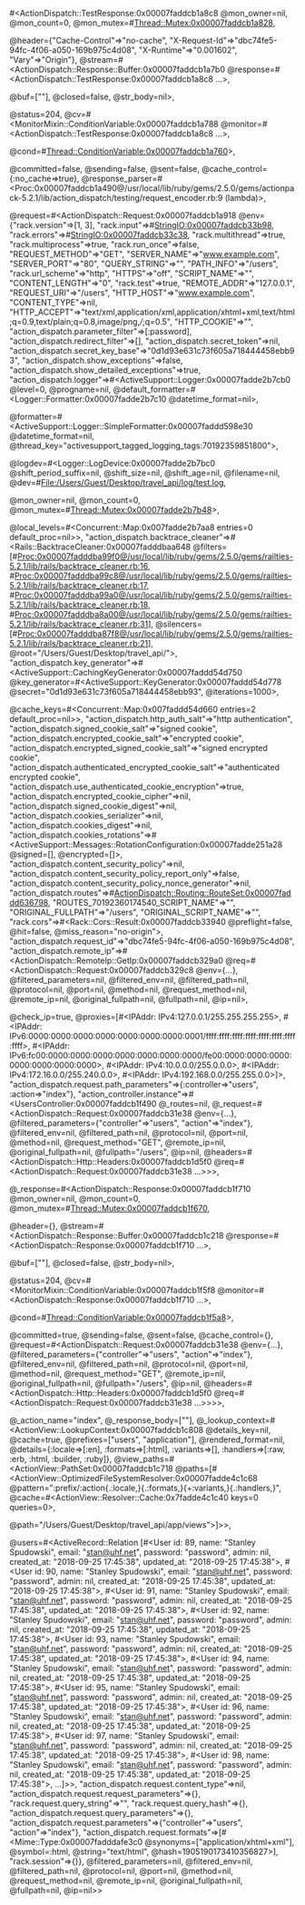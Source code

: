 #<ActionDispatch::TestResponse:0x00007faddcb1a8c8 @mon_owner=nil, @mon_count=0, @mon_mutex=#<Thread::Mutex:0x00007faddcb1a828>,

@header={"Cache-Control"=>"no-cache", "X-Request-Id"=>"dbc74fe5-94fc-4f06-a050-169b975c4d08", "X-Runtime"=>"0.001602", "Vary"=>"Origin"}, @stream=#<ActionDispatch::Response::Buffer:0x00007faddcb1a7b0 @response=#<ActionDispatch::TestResponse:0x00007faddcb1a8c8 ...>,

@buf=[""], @closed=false, @str_body=nil>,

@status=204, @cv=#<MonitorMixin::ConditionVariable:0x00007faddcb1a788 @monitor=#<ActionDispatch::TestResponse:0x00007faddcb1a8c8 ...>,

@cond=#<Thread::ConditionVariable:0x00007faddcb1a760>>,

@committed=false, @sending=false, @sent=false, @cache_control={:no_cache=>true}, @response_parser=#<Proc:0x00007faddcb1a490@/usr/local/lib/ruby/gems/2.5.0/gems/actionpack-5.2.1/lib/action_dispatch/testing/request_encoder.rb:9 (lambda)>,

@request=#<ActionDispatch::Request:0x00007faddcb1a918 @env={"rack.version"=>[1, 3], "rack.input"=>#<StringIO:0x00007faddcb33b98>,
"rack.errors"=>#<StringIO:0x00007faddcb33c38>,
"rack.multithread"=>true, "rack.multiprocess"=>true, "rack.run_once"=>false, "REQUEST_METHOD"=>"GET", "SERVER_NAME"=>"www.example.com", "SERVER_PORT"=>"80", "QUERY_STRING"=>"", "PATH_INFO"=>"/users", "rack.url_scheme"=>"http", "HTTPS"=>"off", "SCRIPT_NAME"=>"", "CONTENT_LENGTH"=>"0", "rack.test"=>true, "REMOTE_ADDR"=>"127.0.0.1", "REQUEST_URI"=>"/users", "HTTP_HOST"=>"www.example.com", "CONTENT_TYPE"=>nil, "HTTP_ACCEPT"=>"text/xml,application/xml,application/xhtml+xml,text/html;q=0.9,text/plain;q=0.8,image/png,*/*;q=0.5", "HTTP_COOKIE"=>"", "action_dispatch.parameter_filter"=>[:password], "action_dispatch.redirect_filter"=>[], "action_dispatch.secret_token"=>nil, "action_dispatch.secret_key_base"=>"0d1d93e631c73f605a718444458ebb93", "action_dispatch.show_exceptions"=>false, "action_dispatch.show_detailed_exceptions"=>true, "action_dispatch.logger"=>#<ActiveSupport::Logger:0x00007fadde2b7cb0 @level=0, @progname=nil, @default_formatter=#<Logger::Formatter:0x00007fadde2b7c10 @datetime_format=nil>,

@formatter=#<ActiveSupport::Logger::SimpleFormatter:0x00007faddd598e30 @datetime_format=nil, @thread_key="activesupport_tagged_logging_tags:70192359851800">,

@logdev=#<Logger::LogDevice:0x00007fadde2b7bc0 @shift_period_suffix=nil, @shift_size=nil, @shift_age=nil, @filename=nil, @dev=#<File:/Users/Guest/Desktop/travel_api/log/test.log>,

@mon_owner=nil, @mon_count=0, @mon_mutex=#<Thread::Mutex:0x00007fadde2b7b48>>,

@local_levels=#<Concurrent::Map:0x007fadde2b7aa8 entries=0 default_proc=nil>>,
"action_dispatch.backtrace_cleaner"=>#<Rails::BacktraceCleaner:0x00007fadddbaa648 @filters=[#<Proc:0x00007fadddba99f0@/usr/local/lib/ruby/gems/2.5.0/gems/railties-5.2.1/lib/rails/backtrace_cleaner.rb:16>,
#<Proc:0x00007fadddba99c8@/usr/local/lib/ruby/gems/2.5.0/gems/railties-5.2.1/lib/rails/backtrace_cleaner.rb:17>,
#<Proc:0x00007fadddba99a0@/usr/local/lib/ruby/gems/2.5.0/gems/railties-5.2.1/lib/rails/backtrace_cleaner.rb:18>,
#<Proc:0x00007fadddba8a00@/usr/local/lib/ruby/gems/2.5.0/gems/railties-5.2.1/lib/rails/backtrace_cleaner.rb:31>], @silencers=[#<Proc:0x00007fadddba87f8@/usr/local/lib/ruby/gems/2.5.0/gems/railties-5.2.1/lib/rails/backtrace_cleaner.rb:21>], @root="/Users/Guest/Desktop/travel_api/">,
"action_dispatch.key_generator"=>#<ActiveSupport::CachingKeyGenerator:0x00007faddd54d750 @key_generator=#<ActiveSupport::KeyGenerator:0x00007faddd54d778 @secret="0d1d93e631c73f605a718444458ebb93", @iterations=1000>,

@cache_keys=#<Concurrent::Map:0x007faddd54d660 entries=2 default_proc=nil>>,
"action_dispatch.http_auth_salt"=>"http authentication", "action_dispatch.signed_cookie_salt"=>"signed cookie", "action_dispatch.encrypted_cookie_salt"=>"encrypted cookie", "action_dispatch.encrypted_signed_cookie_salt"=>"signed encrypted cookie", "action_dispatch.authenticated_encrypted_cookie_salt"=>"authenticated encrypted cookie", "action_dispatch.use_authenticated_cookie_encryption"=>true, "action_dispatch.encrypted_cookie_cipher"=>nil, "action_dispatch.signed_cookie_digest"=>nil, "action_dispatch.cookies_serializer"=>nil, "action_dispatch.cookies_digest"=>nil, "action_dispatch.cookies_rotations"=>#<ActiveSupport::Messages::RotationConfiguration:0x00007fadde251a28 @signed=[], @encrypted=[]>,
"action_dispatch.content_security_policy"=>nil, "action_dispatch.content_security_policy_report_only"=>false, "action_dispatch.content_security_policy_nonce_generator"=>nil, "action_dispatch.routes"=>#<ActionDispatch::Routing::RouteSet:0x00007faddd636798>,
"ROUTES_70192360174540_SCRIPT_NAME"=>"", "ORIGINAL_FULLPATH"=>"/users", "ORIGINAL_SCRIPT_NAME"=>"", "rack.cors"=>#<Rack::Cors::Result:0x00007faddcb33940 @preflight=false, @hit=false, @miss_reason="no-origin">,
"action_dispatch.request_id"=>"dbc74fe5-94fc-4f06-a050-169b975c4d08", "action_dispatch.remote_ip"=>#<ActionDispatch::RemoteIp::GetIp:0x00007faddcb329a0 @req=#<ActionDispatch::Request:0x00007faddcb329c8 @env={...}, @filtered_parameters=nil, @filtered_env=nil, @filtered_path=nil, @protocol=nil, @port=nil, @method=nil, @request_method=nil, @remote_ip=nil, @original_fullpath=nil, @fullpath=nil, @ip=nil>,

@check_ip=true, @proxies=[#<IPAddr: IPv4:127.0.0.1/255.255.255.255>,
#<IPAddr: IPv6:0000:0000:0000:0000:0000:0000:0000:0001/ffff:ffff:ffff:ffff:ffff:ffff:ffff:ffff>,
#<IPAddr: IPv6:fc00:0000:0000:0000:0000:0000:0000:0000/fe00:0000:0000:0000:0000:0000:0000:0000>,
#<IPAddr: IPv4:10.0.0.0/255.0.0.0>,
#<IPAddr: IPv4:172.16.0.0/255.240.0.0>,
#<IPAddr: IPv4:192.168.0.0/255.255.0.0>]>,
"action_dispatch.request.path_parameters"=>{:controller=>"users", :action=>"index"}, "action_controller.instance"=>#<UsersController:0x00007faddcb1f490 @_routes=nil, @_request=#<ActionDispatch::Request:0x00007faddcb31e38 @env={...}, @filtered_parameters={"controller"=>"users", "action"=>"index"}, @filtered_env=nil, @filtered_path=nil, @protocol=nil, @port=nil, @method=nil, @request_method="GET", @remote_ip=nil, @original_fullpath=nil, @fullpath="/users", @ip=nil, @headers=#<ActionDispatch::Http::Headers:0x00007faddcb1d5f0 @req=#<ActionDispatch::Request:0x00007faddcb31e38 ...>>>,

@_response=#<ActionDispatch::Response:0x00007faddcb1f710 @mon_owner=nil, @mon_count=0, @mon_mutex=#<Thread::Mutex:0x00007faddcb1f670>,

@header={}, @stream=#<ActionDispatch::Response::Buffer:0x00007faddcb1c218 @response=#<ActionDispatch::Response:0x00007faddcb1f710 ...>,

@buf=[""], @closed=false, @str_body=nil>,

@status=204, @cv=#<MonitorMixin::ConditionVariable:0x00007faddcb1f5f8 @monitor=#<ActionDispatch::Response:0x00007faddcb1f710 ...>,

@cond=#<Thread::ConditionVariable:0x00007faddcb1f5a8>>,

@committed=true, @sending=false, @sent=false, @cache_control={}, @request=#<ActionDispatch::Request:0x00007faddcb31e38 @env={...}, @filtered_parameters={"controller"=>"users", "action"=>"index"}, @filtered_env=nil, @filtered_path=nil, @protocol=nil, @port=nil, @method=nil, @request_method="GET", @remote_ip=nil, @original_fullpath=nil, @fullpath="/users", @ip=nil, @headers=#<ActionDispatch::Http::Headers:0x00007faddcb1d5f0 @req=#<ActionDispatch::Request:0x00007faddcb31e38 ...>>>>,

@_action_name="index", @_response_body=[""], @_lookup_context=#<ActionView::LookupContext:0x00007faddcb1c808 @details_key=nil, @cache=true, @prefixes=["users", "application"], @rendered_format=nil, @details={:locale=>[:en], :formats=>[:html], :variants=>[], :handlers=>[:raw, :erb, :html, :builder, :ruby]}, @view_paths=#<ActionView::PathSet:0x00007faddcb1c718 @paths=[#<ActionView::OptimizedFileSystemResolver:0x00007fadde4c1c68 @pattern=":prefix/:action{.:locale,}{.:formats,}{+:variants,}{.:handlers,}", @cache=#<ActionView::Resolver::Cache:0x7fadde4c1c40 keys=0 queries=0>,

@path="/Users/Guest/Desktop/travel_api/app/views">]>>,

@users=#<ActiveRecord::Relation [#<User id: 89, name: "Stanley Spudowski", email: "stan@uhf.net", password: "password", admin: nil, created_at: "2018-09-25 17:45:38", updated_at: "2018-09-25 17:45:38">,
#<User id: 90, name: "Stanley Spudowski", email: "stan@uhf.net", password: "password", admin: nil, created_at: "2018-09-25 17:45:38", updated_at: "2018-09-25 17:45:38">,
#<User id: 91, name: "Stanley Spudowski", email: "stan@uhf.net", password: "password", admin: nil, created_at: "2018-09-25 17:45:38", updated_at: "2018-09-25 17:45:38">,
#<User id: 92, name: "Stanley Spudowski", email: "stan@uhf.net", password: "password", admin: nil, created_at: "2018-09-25 17:45:38", updated_at: "2018-09-25 17:45:38">,
#<User id: 93, name: "Stanley Spudowski", email: "stan@uhf.net", password: "password", admin: nil, created_at: "2018-09-25 17:45:38", updated_at: "2018-09-25 17:45:38">,
#<User id: 94, name: "Stanley Spudowski", email: "stan@uhf.net", password: "password", admin: nil, created_at: "2018-09-25 17:45:38", updated_at: "2018-09-25 17:45:38">,
#<User id: 95, name: "Stanley Spudowski", email: "stan@uhf.net", password: "password", admin: nil, created_at: "2018-09-25 17:45:38", updated_at: "2018-09-25 17:45:38">,
#<User id: 96, name: "Stanley Spudowski", email: "stan@uhf.net", password: "password", admin: nil, created_at: "2018-09-25 17:45:38", updated_at: "2018-09-25 17:45:38">,
#<User id: 97, name: "Stanley Spudowski", email: "stan@uhf.net", password: "password", admin: nil, created_at: "2018-09-25 17:45:38", updated_at: "2018-09-25 17:45:38">,
#<User id: 98, name: "Stanley Spudowski", email: "stan@uhf.net", password: "password", admin: nil, created_at: "2018-09-25 17:45:38", updated_at: "2018-09-25 17:45:38">,
...]>>,
"action_dispatch.request.content_type"=>nil, "action_dispatch.request.request_parameters"=>{}, "rack.request.query_string"=>"", "rack.request.query_hash"=>{}, "action_dispatch.request.query_parameters"=>{}, "action_dispatch.request.parameters"=>{"controller"=>"users", "action"=>"index"}, "action_dispatch.request.formats"=>[#<Mime::Type:0x00007fadddafe3c0 @synonyms=["application/xhtml+xml"], @symbol=:html, @string="text/html", @hash=1905190173410356827>], "rack.session"=>{}}, @filtered_parameters=nil, @filtered_env=nil, @filtered_path=nil, @protocol=nil, @port=nil, @method=nil, @request_method=nil, @remote_ip=nil, @original_fullpath=nil, @fullpath=nil, @ip=nil>>
